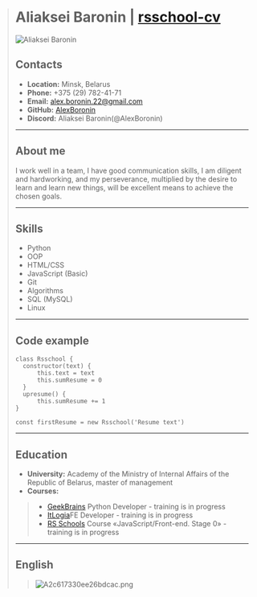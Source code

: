 ># Aliaksei Baronin   |  __[rsschool-cv](https://AlexBoronin.github.io/rsschool-cv/)__
>![Aliaksei Baronin](https://im.wampi.ru/2022/12/14/Beginner3bf90100da6e156e.png)
>## __Contacts__
>- __Location:__ Minsk, Belarus
>- __Phone:__ +375 (29) 782-41-71
>- __Email:__ alex.boronin.22@gmail.com
>- __GitHub:__ [AlexBoronin](https://github.com/AlexBoronin)
>- __Discord:__ Aliaksei Baronin(@AlexBoronin)
>---
>## **About me**
>I work well in a team, I have good communication skills, I am diligent and hardworking, and my perseverance, multiplied by the desire to learn and learn new things, will be excellent means to achieve the chosen goals.
>___ 
>## __Skills__
>- Python
>- OOP
>- HTML/CSS
>- JavaScript (Basic)
>- Git
>- Algorithms
>- SQL (MySQL)
>- Linux
>---
>## __Code example__
>``` 
> class Rsschool {
>   constructor(text) {
>       this.text = text
>       this.sumResume = 0
>   } 
>   upresume() {
>       this.sumResume += 1
> }
> 
> const firstResume = new Rsschool('Resume text')
> ```
>---
>## __Education__
>- __University:__ Academy of the Ministry of Internal Affairs of the Republic of Belarus, master of management
>- __Courses:__
>>- [GeekBrains](https://gb.ru/) Python Developer - training is in progress
>>- [ItLogia](https://itlogia.ru/)FE Developer - training is in progress
>>- [RS Schools](https://rs.school/) Course «JavaScript/Front-end. Stage 0» - training is in progress
>---
>## __English__
>>![A2c617330ee26bdcac.png](https://ie.wampi.ru/2022/12/14/A2c617330ee26bdcac.png)